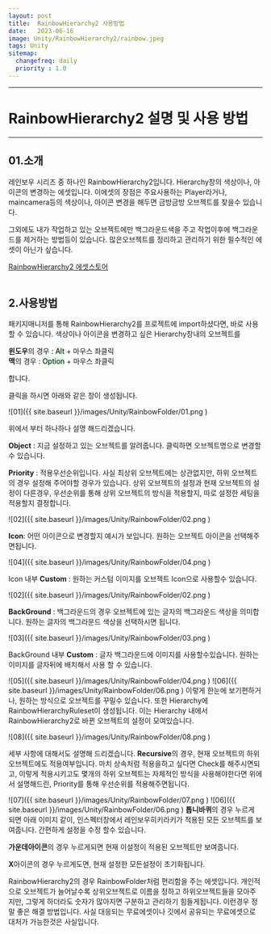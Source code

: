 ```yaml
---
layout: post
title:  RainbowHierarchy2 사용방법
date:   2023-06-16
image: Unity/RainbowHierarchy2/rainbow.jpeg
tags: Unity
sitemap:
  changefreq: daily
  priority : 1.0
---
```




---
# RainbowHierarchy2 설명 및 사용 방법
---

## 01.소개

레인보우 시리즈 중 하나인 RainbowHierarchy2입니다.
Hierarchy창의 색상이나, 아이콘의 변경하는 에셋입니다. 이에셋의 장점은 주요사용하는 Player라거나, maincamera등의 색상이나, 아이콘 변경을 해두면 금방금방 오브젝트를 찾을수 있습니다.

그외에도 내가 작업하고 있는 오브젝트에만 백그라운드색을 주고 작업이후에 백그라운드를 제거하는 방법등이 있습니다. 많은오브젝트를 정리하고 관리하기 위한 필수적인 에셋이 아닌가 싶습니다.

[RainbowHierarchy2 에셋스토어](https://assetstore.unity.com/packages/tools/utilities/rainbow-hierarchy-2-106670)
<br><br>

## 2.사용방법

패키지매니저를 통해 RainbowHierarchy2를 프로젝트에 import하셨다면, 바로 사용 할 수 있습니다.
색상이나 아이콘을 변경하고 싶은 Hierarchy창내의 오브젝트를 

**윈도우**의 경우 : <mark style='background-color: #dcffe4'>Alt</mark> + 마우스 좌클릭<br>
**맥**의 경우 : <mark style='background-color: #dcffe4'>Option</mark> + 마우스 좌클릭

합니다.

클릭을 하시면 아래와 같은 창이 생성됩니다.

![01]({{ site.baseurl }}/images/Unity/RainbowFolder/01.png )

위에서 부터 하나하나 설명 해드리겠습니다.

**Object** : 지금 설정하고 있는 오브젝트를 알려줍니다. 클릭하면 오브젝트명으로 변경할수 있습니다.

**Priority** : 적용우선순위입니다. 사실 최상위 오브젝트에는 상관없지만, 하위 오브젝트의 경우 설정해 주어야할 경우가 있습니다. 상위 오브젝트의 설정과 현재 오브젝트의 설정이 다른경우, 우선순위를 통해 상위 오브젝트의 방식을 적용할지, 따로 설정한 세팅을 적용할지 결정합니다.

![02]({{ site.baseurl }}/images/Unity/RainbowFolder/02.png )

**Icon**: 어떤 아이콘으로 변경할지 예시가 보입니다. 원하는 오브젝트 아이콘을 선택해주면됩니다. 

![04]({{ site.baseurl }}/images/Unity/RainbowFolder/04.png )

Icon 내부 **Custom** :  원하는 커스텀 이미지를 오브젝트 Icon으로 사용할수 있습니다.

![02]({{ site.baseurl }}/images/Unity/RainbowFolder/02.png )

**BackGround** : 백그라운드의 경우 오브젝트에 있는 글자의 백그라운드 색상을 의미합니다. 원하는 글자의 백그라운드 색상을 선택하시면 됩니다.

![03]({{ site.baseurl }}/images/Unity/RainbowFolder/03.png )

BackGround 내부 **Custom** : 글자 백그라운드에 이미지를 사용할수있습니다. 원하는 이미지를 글자뒤에 배치해서 사용 할 수 있습니다.

![05]({{ site.baseurl }}/images/Unity/RainbowFolder/04.png )
![06]({{ site.baseurl }}/images/Unity/RainbowFolder/06.png )
이렇게 한눈에 보기편하거나, 원하는 방식으로  오브젝트를 꾸밀수 있습니다. 또한 Hierarchy에 RainbowHierarchyRuleset이 생성됩니다. 이는 Hierarchy 내에서 RainbowHierarchy2로 바뀐 오브젝트의 설정이 모여있습니다.

![08]({{ site.baseurl }}/images/Unity/RainbowFolder/08.png )

세부 사항에 대해서도 설명해 드리겠습니다.
**Recursive**의 경우, 현재 오브젝트의 하위 오브젝트에도 적용여부입니다. 마치 상속처럼 적용을하고 싶다면 Check를 해주시면되고, 이렇게 적용시키고도 몇개의 하위 오브젝트는 자체적인 방식을 사용해야한다면 위에서 설명해드린, Priority를 통해 우선순위를 적용해주면됩니다.

![07]({{ site.baseurl }}/images/Unity/RainbowFolder/07.png )
![06]({{ site.baseurl }}/images/Unity/RainbowFolder/06.png )
**톱니바퀴**의 경우 누르게 되면 아래 이미지 같이, 인스펙터창에서 레인보우히키라키가 적용된 모든 오브젝트를 보여줍니다. 간편하게 설정을 수정 할수 있습니다.

**가운데아이콘**의 경우 누르게되면 현재 이설정이 적용된 오브젝트만 보여줍니다.

**X**아이콘의 경우 누르게도면, 현재 설정한 모든설정이 초기화됩니다.

RainbowHierarchy2의 경우 RainbowFolder처럼 편리함을 주는 에셋입니다. 개인적으로 오브젝트가 늘어날수록 상위오브젝트로 이름을 정하고 하위오브젝트들을 모아주지만, 그렇게 하더라도 숫자가 많아지면 구분하고 관리하기 힘들게됩니다. 이런경우 정말 좋은 해결 방법입니다. 사실 대응되는 무료에셋이나 깃에서 공유되는 무료에셋으로 대처가 가능한것은 사실입니다. 